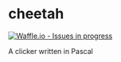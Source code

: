 # cheetah
[![Waffle.io - Issues in progress](https://badge.waffle.io/WASdevelopers/cheetah.png?label=in%20progress&title=In%20Progress)](http://waffle.io/WASdevelopers/cheetah)

A clicker written in Pascal 
